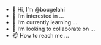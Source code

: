 - 👋 Hi, I’m @bougelahi
- 👀 I’m interested in ...
- 🌱 I’m currently learning ...
- 💞️ I’m looking to collaborate on ...
- 📫 How to reach me ...

<!---
bougelahi/bougelahi is a ✨ special ✨ repository because its `README.md` (this file) appears on your GitHub profile.
You can click the Preview link to take a look at your changes.
--->

